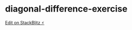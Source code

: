 # diagonal-difference-exercise

[Edit on StackBlitz ⚡️](https://stackblitz.com/edit/diagonal-difference-exercise)